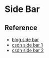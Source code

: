 # Side Bar

## Reference

- [blog side bar](https://www.luochang.ink/posts/pyqt5_layout_sidebar/)
- [csdn side bar 1](https://blog.csdn.net/jun_zhong866810/article/details/119800461)
- [csdn side bar 2](https://blog.csdn.net/weixin_41102672/article/details/93171916)